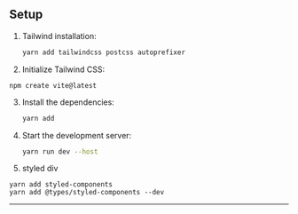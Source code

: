
## Setup

1. Tailwind installation:
    ```bash
    yarn add tailwindcss postcss autoprefixer
    ```
2. Initialize Tailwind CSS:
```
npm create vite@latest
```

3. Install the dependencies:
    ```bash
    yarn add
    ```

4. Start the development server:
    ```bash
    yarn run dev --host
    ```

5. styled div
```
yarn add styled-components
yarn add @types/styled-components --dev

```  

---

